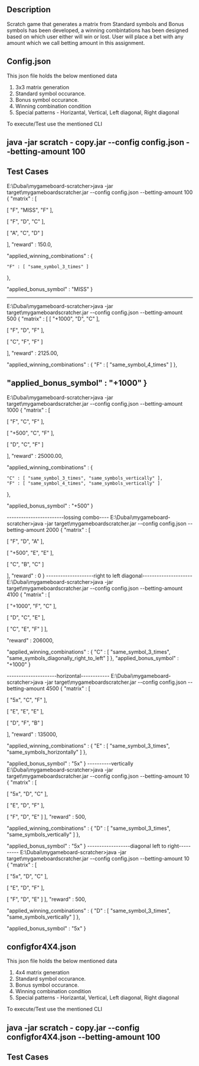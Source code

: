 ## Description
Scratch game that generates a matrix from Standard symbols and Bonus symbols has been developed, a winning combintations has been designed based on which user either will win or lost. User will place a bet with any amount which we call betting amount in this assignment.

## Config.json

This json file holds the below mentioned data
1) 3x3 matrix generation
2) Standard symbol occurance.
3) Bonus symbol occurance.
4) Winning combination condition
5) Special patterns - Horizantal, Vertical, Left diagonal, Right diagonal

To execute/Test use the mentioned CLI

## java -jar scratch - copy.jar --config config.json --betting-amount 100

## Test Cases

E:\Dubai\mygameboard-scratcher>java -jar target\mygameboardscratcher.jar --config config.json --betting-amount 100
{
  "matrix" : 
[ 

[ "F", "MISS", "F" ], 

[ "F", "D", "C" ],

 [ "A", "C", "D" ] 
 
],
  "reward" : 150.0,
  
  "applied_winning_combinations" : {
  
    "F" : [ "same_symbol_3_times" ]
    
  },
  
  "applied_bonus_symbol" : "MISS"
}

------------------
E:\Dubai\mygameboard-scratcher>java -jar target\mygameboardscratcher.jar --config config.json --betting-amount 500
{
  "matrix" : [ 
[ "+1000", "D", "C" ], 

[ "F", "D", "F" ], 

[ "C", "F", "F" ]

 ],
  "reward" : 2125.00,
  
  "applied_winning_combinations" : 
  {
    "F" : [ "same_symbol_4_times" ]
  },
  
  "applied_bonus_symbol" : "+1000"
}
----------------

E:\Dubai\mygameboard-scratcher>java -jar target\mygameboardscratcher.jar --config config.json --betting-amount 1000
{
  "matrix" : [
  
 [ "F", "C", "F" ],
 
 [ "+500", "C", "F" ], 
 
[ "D", "C", "F" ] 

],
  "reward" : 25000.00,
  
  "applied_winning_combinations" : {
  
    "C" : [ "same_symbol_3_times", "same_symbols_vertically" ],
    "F" : [ "same_symbol_4_times", "same_symbols_vertically" ]
  },
  
  "applied_bonus_symbol" : "+500"
}

------------------------lossing combo----
E:\Dubai\mygameboard-scratcher>java -jar target\mygameboardscratcher.jar --config config.json --betting-amount 2000
{
  "matrix" : [
  
 [ "F", "D", "A" ],
 
 [ "+500", "E", "E" ],
 
 [ "C", "B", "C" ]
 
 ],
  "reward" : 0
}
--------------------right to left diagonal---------------------
E:\Dubai\mygameboard-scratcher>java -jar target\mygameboardscratcher.jar --config config.json --betting-amount 4100
{
  "matrix" : [ 
  
[ "+1000", "F", "C" ],

 [ "D", "C", "E" ], 
 
[ "C", "E", "F" ] ],


  "reward" : 206000,
  
  "applied_winning_combinations" : {
    "C" : [ "same_symbol_3_times", "same_symbols_diagonally_right_to_left" ]
  },
  "applied_bonus_symbol" : "+1000"
}

---------------------horizontal------------
E:\Dubai\mygameboard-scratcher>java -jar target\mygameboardscratcher.jar --config config.json --betting-amount 4500
{
  "matrix" : [ 
  
[ "5x", "C", "F" ],

 [ "E", "E", "E" ],
 
 [ "D", "F", "B" ] 
 
],
  "reward" : 135000,
  
  "applied_winning_combinations" : {
    "E" : [ "same_symbol_3_times", "same_symbols_horizontally" ]
  },
  
  "applied_bonus_symbol" : "5x"
}
----------vertically
E:\Dubai\mygameboard-scratcher>java -jar target\mygameboardscratcher.jar --config config.json --betting-amount 10
{
  "matrix" : [ 
  
  [ "5x", "D", "C" ], 
  
  [ "E", "D", "F" ], 
  
  [ "F", "D", "E" ] 
  ],
  "reward" : 500,
  
  "applied_winning_combinations" : {
    "D" : [ "same_symbol_3_times", "same_symbols_vertically" ]
  },
  
  "applied_bonus_symbol" : "5x"
}
------------------diagonal left to right----------
E:\Dubai\mygameboard-scratcher>java -jar target\mygameboardscratcher.jar --config config.json --betting-amount 10
{
  "matrix" : [ 
  
  [ "5x", "D", "C" ], 
  
  [ "E", "D", "F" ], 
  
  [ "F", "D", "E" ]
  ],
  "reward" : 500,
  
  "applied_winning_combinations" : {
    "D" : [ "same_symbol_3_times", "same_symbols_vertically" ]
  },
  
  "applied_bonus_symbol" : "5x"
}







## configfor4X4.json

This json file holds the below mentioned data
1) 4x4 matrix generation
2) Standard symbol occurance.
3) Bonus symbol occurance.
4) Winning combination condition
5) Special patterns - Horizantal, Vertical, Left diagonal, Right diagonal

To execute/Test use the mentioned CLI

## java -jar scratch - copy.jar --config configfor4X4.json --betting-amount 100

## Test Cases









